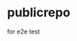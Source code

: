 # publicrepo
for e2e test




















































































































































































































































































































































































































































































































































































































































































































































































































































































































































